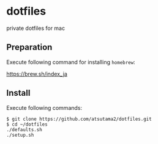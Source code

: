 # dotfiles
private dotfiles for mac

## Preparation
Execute following command for installing `homebrew`:

https://brew.sh/index_ja

## Install
Execute following commands:
```
$ git clone https://github.com/atsutama2/dotfiles.git
$ cd ~/dotfiles
./defaults.sh
./setup.sh
```
